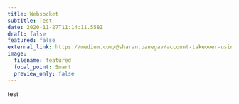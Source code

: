 ```yaml
---
title: Websocket
subtitle: Test
date: 2020-11-27T11:14:11.558Z
draft: false
featured: false
external_link: https://medium.com/@sharan.panegav/account-takeover-using-cross-site-websocket-hijacking-cswh-99cf9cea6c50
image:
  filename: featured
  focal_point: Smart
  preview_only: false
---
```

test